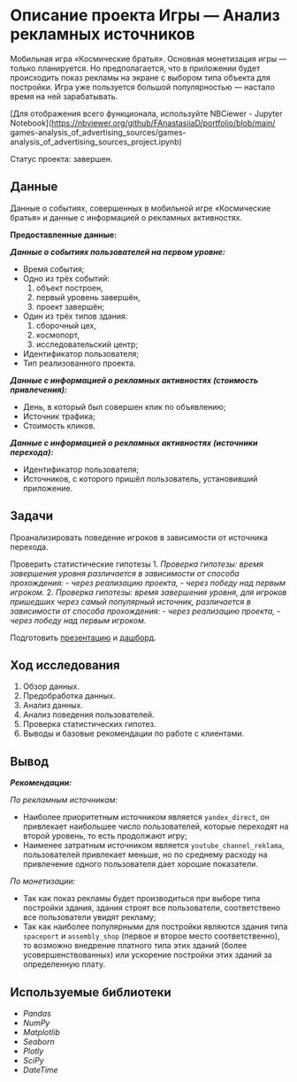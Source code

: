 # Описание проекта Игры — Анализ рекламных источников
Мобильная игра «Космические братья». Основная монетизация игры — только планируется. Но предполагается, что в приложении будет происходить показ рекламы на экране с выбором типа объекта для постройки. Игра уже пользуется большой популярностью — настало время на ней зарабатывать.

[Для отображения всего функционала, используйте NBCiewer - Jupyter Notebook](https://nbviewer.org/github/FAnastasiiaD/portfolio/blob/main/
games-analysis_of_advertising_sources/games-analysis_of_advertising_sources_project.ipynb)

Статус проекта: завершен.

## Данные

Данные о событиях, совершенных в мобильной игре «Космические братья» и данные с информацией о рекламных активностях.

**Предоставленные данные:**

***Данные о событиях пользователей на первом уровне:***
- Время события;
- Одно из трёх событий:
    1. объект построен,
    2. первый уровень завершён,
    3. проект завершён;
- Один из трёх типов здания:
    1. сборочный цех,
    2. космопорт,
    3. исследовательский центр;
- Идентификатор пользователя;
- Тип реализованного проекта.

***Данные с информацией о рекламных активностях (стоимость привлечения):***
- День, в который был совершен клик по объявлению;
- Источник трафика;
- Стоимость кликов.

***Данные с информацией о рекламных активностях (источники перехода):***
- Идентификатор пользователя;
- Источников, с которого пришёл пользователь, установивший приложение.

## Задачи

Проанализировать поведение игроков в зависимости от источника перехода.

Проверить статистические гипотезы
    1. *Проверка гипотезы: время завершения уровня различается в зависимости от способа прохождения:*
        - *через реализацию проекта,*
        - *через победу над первым игроком.*
    2. *Проверка гипотезы: время завершения уровня, для игроков пришедших через самый популярный источник, различается в зависимости от способа прохождения:*
        - *через реализацию проекта,*
        - *через победу над первым игроком.*
        
Подготовить [презентацию](https://drive.google.com/file/d/1dfNnEV-7VCcxl1X_oOkJmJZLrfTY29yb/view?pli=1) и [дашборд](https://public.tableau.com/app/profile/anastasiia7648/viz/Dash_game/Dashboard1?publish=yes).

## Ход исследования

 1. Обзор данных.
 2. Предобработка данных.
 3. Анализ данных.
 4. Анализ поведения пользователей.
 5. Проверка статистических гипотез.
 6. Выводы и базовые рекомендации по работе с клиентами.
 
## Вывод

***Рекомендации:***

*По рекламным источникам:*
- Наиболее приоритетным источником является `yandex_direct`, он привлекает наибольшее число пользователей, которые переходят на второй уровень, то есть продолжают игру;
- Наименее затратным источником является `youtube_channel_reklama`, пользователей привлекает меньше, но по среднему расходу на привлечение одного пользователя дает хорошие показатели.

*По монетизации:*
- Так как показ рекламы будет производиться при выборе типа постройки здания, здания строят все пользователи, соответствено все пользователи увидят рекламу;
- Так как наиболее популярными для постройки являются здания типа `spaceport` и `assembly_shop` (первое и второе место соответственно), то возможно внедрение платного типа этих зданий (более усовершенствованных) или ускорение постройки этих зданий за определенную плату.

## Используемые библиотеки
- *Pandas*
- *NumPy*
- *Matplotlib*
- *Seaborn*
- *Plotly*
- *SciPy*
- *DateTime*
